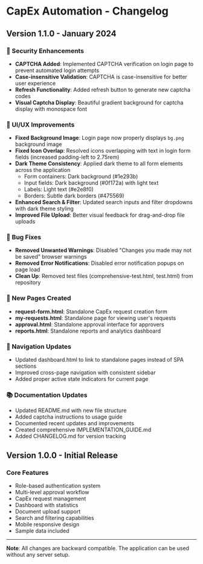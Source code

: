 # CapEx Automation - Changelog

## Version 1.1.0 - January 2024

### 🔐 Security Enhancements
- **CAPTCHA Added**: Implemented CAPTCHA verification on login page to prevent automated login attempts
- **Case-insensitive Validation**: CAPTCHA is case-insensitive for better user experience
- **Refresh Functionality**: Added refresh button to generate new captcha codes
- **Visual Captcha Display**: Beautiful gradient background for captcha display with monospace font

### 🎨 UI/UX Improvements
- **Fixed Background Image**: Login page now properly displays `bg.png` background image
- **Fixed Icon Overlap**: Resolved icons overlapping with text in login form fields (increased padding-left to 2.75rem)
- **Dark Theme Consistency**: Applied dark theme to all form elements across the application
  - Form containers: Dark background (#1e293b)
  - Input fields: Dark background (#0f172a) with light text
  - Labels: Light text (#e2e8f0)
  - Borders: Subtle dark borders (#475569)
- **Enhanced Search & Filter**: Updated search inputs and filter dropdowns with dark theme styling
- **Improved File Upload**: Better visual feedback for drag-and-drop file uploads

### 🐛 Bug Fixes
- **Removed Unwanted Warnings**: Disabled "Changes you made may not be saved" browser warnings
- **Removed Error Notifications**: Disabled error notification popups on page load
- **Clean Up**: Removed test files (comprehensive-test.html, test.html) from repository

### 📄 New Pages Created
- **request-form.html**: Standalone CapEx request creation form
- **my-requests.html**: Standalone page for viewing user's requests
- **approval.html**: Standalone approval interface for approvers
- **reports.html**: Standalone reports and analytics dashboard

### 🔗 Navigation Updates
- Updated dashboard.html to link to standalone pages instead of SPA sections
- Improved cross-page navigation with consistent sidebar
- Added proper active state indicators for current page

### 📚 Documentation Updates
- Updated README.md with new file structure
- Added captcha instructions to usage guide
- Documented recent updates and improvements
- Created comprehensive IMPLEMENTATION_GUIDE.md
- Added CHANGELOG.md for version tracking

## Version 1.0.0 - Initial Release

### Core Features
- Role-based authentication system
- Multi-level approval workflow
- CapEx request management
- Dashboard with statistics
- Document upload support
- Search and filtering capabilities
- Mobile responsive design
- Sample data included

---

**Note**: All changes are backward compatible. The application can be used without any server setup.

